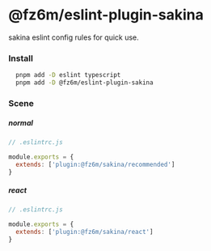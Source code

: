 # @fz6m/eslint-plugin-sakina

sakina eslint config rules for quick use.

### Install

```bash
  pnpm add -D eslint typescript
  pnpm add -D @fz6m/eslint-plugin-sakina
```

### Scene

##### normal

```js
// .eslintrc.js

module.exports = {
  extends: ['plugin:@fz6m/sakina/recommended']
}
```

##### react

```js
// .eslintrc.js

module.exports = {
  extends: ['plugin:@fz6m/sakina/react']
}
```
